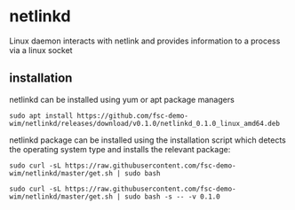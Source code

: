 # netlinkd
 Linux daemon interacts with netlink and provides information to a process via a linux socket
 
## installation
 
netlinkd can be installed using yum or apt package managers

```
sudo apt install https://github.com/fsc-demo-wim/netlinkd/releases/download/v0.1.0/netlinkd_0.1.0_linux_amd64.deb
```

netlinkd package can be installed using the installation script which detects the operating system type and installs the relevant package:

```
sudo curl -sL https://raw.githubusercontent.com/fsc-demo-wim/netlinkd/master/get.sh | sudo bash

sudo curl -sL https://raw.githubusercontent.com/fsc-demo-wim/netlinkd/master/get.sh | sudo bash -s -- -v 0.1.0
``` 

